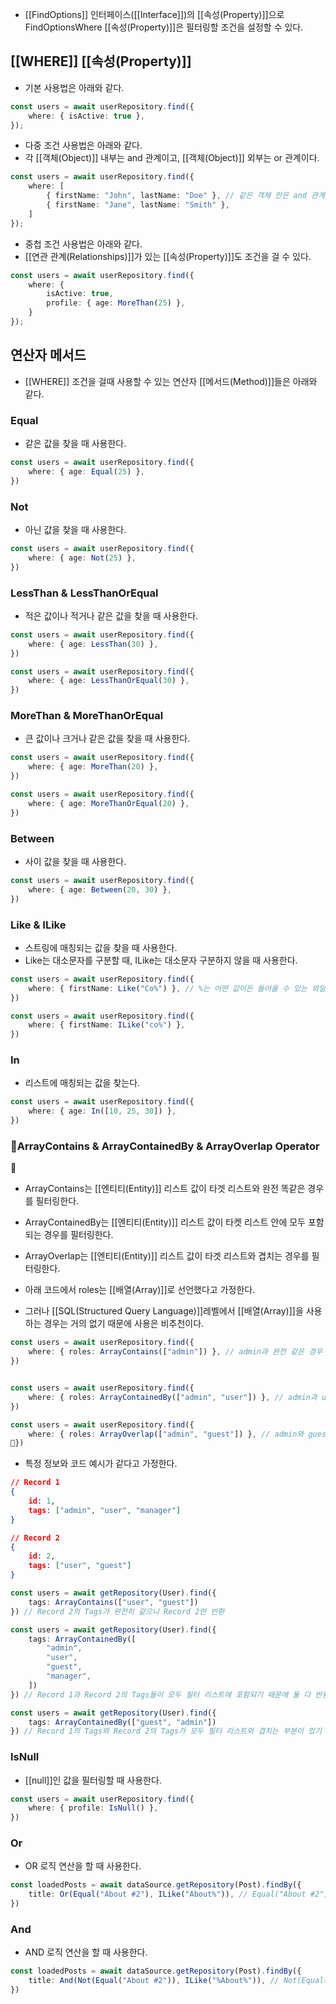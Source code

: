 - [[FindOptions]] 인터페이스([[Interface]])의 [[속성(Property)]]으로 FindOptionsWhere [[속성(Property)]]은 필터링할 조건을 설정할 수 있다.


## [[WHERE]] [[속성(Property)]]

- 기본 사용법은 아래와 같다.

```ts
const users = await userRepository.find({
	where: { isActive: true },
});
```

- 다중 조건 사용법은 아래와 같다.
- 각 [[객체(Object)]] 내부는 and 관계이고, [[객체(Object)]] 외부는 or 관계이다.

```ts
const users = await userRepository.find({
	where: [
		{ firstName: "John", lastName: "Doe" }, // 같은 객체 안은 and 관계
		{ firstName: "Jane", lastName: "Smith" }, 
	]
});
```

- 중첩 조건 사용법은 아래와 같다.
- [[연관 관계(Relationships)]]가 있는 [[속성(Property)]]도 조건을 걸 수 있다.

```ts
const users = await userRepository.find({
	where: {
		isActive: true,
		profile: { age: MoreThan(25) },
	}
});
```


## 연산자 메서드

- [[WHERE]] 조건을 걸때 사용할 수 있는 연산자 [[메서드(Method)]]들은 아래와 같다.
### Equal

- 같은 값을 찾을 때 사용한다.

```ts
const users = await userRepository.find({
	where: { age: Equal(25) },
})
```
### Not

- 아닌 값을 찾을 때 사용한다.

```ts
const users = await userRepository.find({
	where: { age: Not(25) },
})
```
### LessThan & LessThanOrEqual

- 적은 값이나 적거나 같은 값을 찾을 때 사용한다.

```ts
const users = await userRepository.find({
	where: { age: LessThan(30) },
})

const users = await userRepository.find({
	where: { age: LessThanOrEqual(30) },
})
```
### MoreThan & MoreThanOrEqual

- 큰 값이나 크거나 같은 값을 찾을 때 사용한다.

```ts
const users = await userRepository.find({
	where: { age: MoreThan(20) },
})

const users = await userRepository.find({
	where: { age: MoreThanOrEqual(20) },
})
```
### Between

- 사이 값을 찾을 때 사용한다.

```ts
const users = await userRepository.find({
	where: { age: Between(20, 30) },
})
```
### Like & ILike

- 스트링에 매칭되는 값을 찾을 때 사용한다.
- Like는 대소문자를 구분할 때, ILike는 대소문자 구분하지 않을 때 사용한다.

```ts
const users = await userRepository.find({
	where: { firstName: Like("Co%") }, // %는 어떤 값이든 들어올 수 있는 와일드 카드
})

const users = await userRepository.find({
	where: { firstName: ILike("co%") },
})
```
### In

- 리스트에 매칭되는 값을 찾는다.

```ts
const users = await userRepository.find({
	where: { age: In([10, 25, 30]) },
})
```
### ArrayContains & ArrayContainedBy & ArrayOverlap Operator

- ArrayContains는 [[엔티티(Entity)]] 리스트 값이 타겟 리스트와 완전 똑같은 경우를 필터링한다.
- ArrayContainedBy는 [[엔티티(Entity)]] 리스트 값이 타켓 리스트 안에 모두 포함되는 경우를 필터링한다.
- ArrayOverlap는 [[엔티티(Entity)]] 리스트 값이 타겟 리스트와 겹치는 경우를 필터링한다.

- 아래 코드에서 roles는 [[배열(Array)]]로 선언했다고 가정한다.
- 그러나 [[SQL(Structured Query Language)]]레벨에서 [[배열(Array)]]을 사용하는 경우는 거의 없기 때문에 사용은 비추천이다.

```ts
const users = await userRepository.find({
	where: { roles: ArrayContains(["admin"]) }, // admin과 완전 같은 경우
})


const users = await userRepository.find({
	where: { roles: ArrayContainedBy(["admin", "user"]) }, // admin과 user가 모두 포함되는 경우
})

const users = await userRepository.find({
	where: { roles: ArrayOverlap(["admin", "guest"]) }, // admin와 guest 중 겹치는 값이 있는 경우
})
```

- 특정 정보와 코드 예시가 같다고 가정한다.

```json
// Record 1
{
	id: 1,
	tags: ["admin", "user", "manager"]
}

// Record 2
{
	id: 2,
	tags: ["user", "guest"]
}
```

```ts
const users = await getRepository(User).find({
	tags: ArrayContains(["user", "guest"])
}) // Record 2의 Tags가 완전히 같으니 Record 2만 반환
```

```ts
const users = await getRepository(User).find({
	tags: ArrayContainedBy([
		"admin",
		"user",
		"guest",
		"manager",
	])
}) // Record 1과 Record 2의 Tags들이 모두 필터 리스트에 포함되기 때문에 둘 다 반환
```

```ts
const users = await getRepository(User).find({
	tags: ArrayContainedBy(["guest", "admin"])
}) // Record 1의 Tags와 Record 2의 Tags가 모두 필터 리스트와 겹치는 부분이 있기 때문에 둘 다 반환
```
### IsNull

- [[null]]인 값을 필터링할 때 사용한다.

```ts
const users = await userRepository.find({
	where: { profile: IsNull() },
})
```
### Or

- OR 로직 연산을 할 때 사용한다.

```ts
const loadedPosts = await dataSource.getRepository(Post).findBy({
	title: Or(Equal("About #2"), ILike("About%")), // Equal("About #2") 또는 ILike("About%")
})
```
### And

- AND 로직 연산을 할 때 사용한다.

```ts
const loadedPosts = await dataSource.getRepository(Post).findBy({
	title: And(Not(Equal("About #2")), ILike("%About%")), // Not(Equal("About #2"))와 ILike("%About%")
})
```